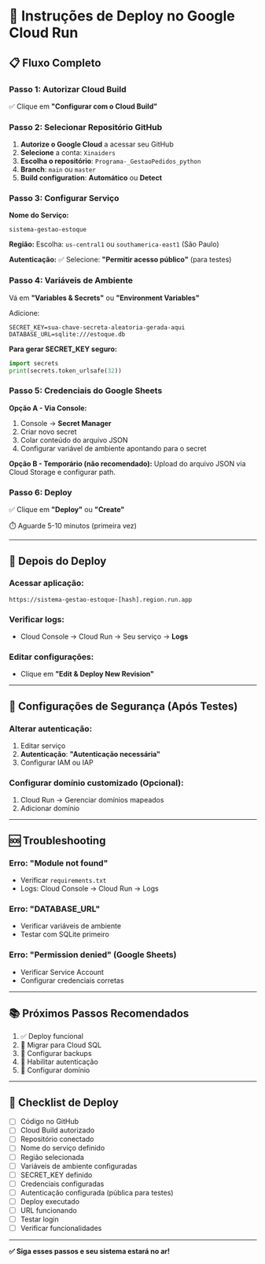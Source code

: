# 🚀 Instruções de Deploy no Google Cloud Run

## 📋 Fluxo Completo

### Passo 1: Autorizar Cloud Build
✅ Clique em **"Configurar com o Cloud Build"**

### Passo 2: Selecionar Repositório GitHub
1. **Autorize o Google Cloud** a acessar seu GitHub
2. **Selecione** a conta: `Xinaiders`
3. **Escolha o repositório**: `Programa-_GestaoPedidos_python`
4. **Branch**: `main` ou `master`
5. **Build configuration**: **Automático** ou **Detect**

### Passo 3: Configurar Serviço

**Nome do Serviço:**
```
sistema-gestao-estoque
```

**Região:**
Escolha: `us-central1` ou `southamerica-east1` (São Paulo)

**Autenticação:**
✅ Selecione: **"Permitir acesso público"** (para testes)

### Passo 4: Variáveis de Ambiente

Vá em **"Variables & Secrets"** ou **"Environment Variables"**

Adicione:

```
SECRET_KEY=sua-chave-secreta-aleatoria-gerada-aqui
DATABASE_URL=sqlite:///estoque.db
```

**Para gerar SECRET_KEY seguro:**
```python
import secrets
print(secrets.token_urlsafe(32))
```

### Passo 5: Credenciais do Google Sheets

**Opção A - Via Console:**
1. Console → **Secret Manager**
2. Criar novo secret
3. Colar conteúdo do arquivo JSON
4. Configurar variável de ambiente apontando para o secret

**Opção B - Temporário (não recomendado):**
Upload do arquivo JSON via Cloud Storage e configurar path.

### Passo 6: Deploy

✅ Clique em **"Deploy"** ou **"Create"**

⏱️ Aguarde 5-10 minutos (primeira vez)

---

## 🎯 Depois do Deploy

### Acessar aplicação:
```
https://sistema-gestao-estoque-[hash].region.run.app
```

### Verificar logs:
- Cloud Console → Cloud Run → Seu serviço → **Logs**

### Editar configurações:
- Clique em **"Edit & Deploy New Revision"**

---

## 🔐 Configurações de Segurança (Após Testes)

### Alterar autenticação:
1. Editar serviço
2. **Autenticação**: **"Autenticação necessária"**
3. Configurar IAM ou IAP

### Configurar domínio customizado (Opcional):
1. Cloud Run → Gerenciar domínios mapeados
2. Adicionar domínio

---

## 🆘 Troubleshooting

### Erro: "Module not found"
- Verificar `requirements.txt`
- Logs: Cloud Console → Cloud Run → Logs

### Erro: "DATABASE_URL"
- Verificar variáveis de ambiente
- Testar com SQLite primeiro

### Erro: "Permission denied" (Google Sheets)
- Verificar Service Account
- Configurar credenciais corretas

---

## 📚 Próximos Passos Recomendados

1. ✅ Deploy funcional
2. 🔄 Migrar para Cloud SQL
3. 🔄 Configurar backups
4. 🔄 Habilitar autenticação
5. 🔄 Configurar domínio

---

## 📝 Checklist de Deploy

- [ ] Código no GitHub
- [ ] Cloud Build autorizado
- [ ] Repositório conectado
- [ ] Nome do serviço definido
- [ ] Região selecionada
- [ ] Variáveis de ambiente configuradas
- [ ] SECRET_KEY definido
- [ ] Credenciais configuradas
- [ ] Autenticação configurada (pública para testes)
- [ ] Deploy executado
- [ ] URL funcionando
- [ ] Testar login
- [ ] Verificar funcionalidades

---

**✅ Siga esses passos e seu sistema estará no ar!**

